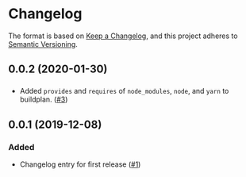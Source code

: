 # Changelog
The format is based on [Keep a Changelog](https://keepachangelog.com/en/1.0.0/),
and this project adheres to [Semantic Versioning](https://semver.org/spec/v2.0.0.html).

## 0.0.2 (2020-01-30)
###
- Added `provides` and `requires` of `node_modules`, `node`, and `yarn` to buildplan. ([#3](https://github.com/heroku/nodejs-npm-buildpack/pull/3))

## 0.0.1 (2019-12-08)
### Added
- Changelog entry for first release ([#1](https://github.com/heroku/nodejs-yarn-buildpack/pull/1))
